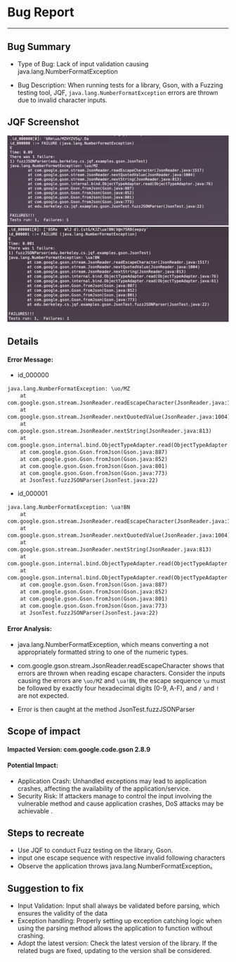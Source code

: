 # Bug Report
***

## Bug Summary
* Type of Bug: 
Lack of input validation causing java.lang.NumberFormatException

* Bug Description: 
When running tests for a library, Gson, with a Fuzzing testing tool, JQF,  `java.lang.NumberFormatException` errors are thrown due to invalid character inputs.


## JQF Screenshot
![id_000000-log.png](./failures/id_000000-log.png)
![id_000001-log.png](./failures/id_000001-log.png)
## Details
#### Error Message:
- id_000000
```
java.lang.NumberFormatException: \uo/MZ
	at com.google.gson.stream.JsonReader.readEscapeCharacter(JsonReader.java:1517)
	at com.google.gson.stream.JsonReader.nextQuotedValue(JsonReader.java:1004)
	at com.google.gson.stream.JsonReader.nextString(JsonReader.java:813)
	at com.google.gson.internal.bind.ObjectTypeAdapter.read(ObjectTypeAdapter.java:76)
	at com.google.gson.Gson.fromJson(Gson.java:887)
	at com.google.gson.Gson.fromJson(Gson.java:852)
	at com.google.gson.Gson.fromJson(Gson.java:801)
	at com.google.gson.Gson.fromJson(Gson.java:773)
	at JsonTest.fuzzJSONParser(JsonTest.java:22)
```
- id_000001
```
java.lang.NumberFormatException: \ua!BN
	at com.google.gson.stream.JsonReader.readEscapeCharacter(JsonReader.java:1517)
	at com.google.gson.stream.JsonReader.nextQuotedValue(JsonReader.java:1004)
	at com.google.gson.stream.JsonReader.nextString(JsonReader.java:813)
	at com.google.gson.internal.bind.ObjectTypeAdapter.read(ObjectTypeAdapter.java:76)
	at com.google.gson.internal.bind.ObjectTypeAdapter.read(ObjectTypeAdapter.java:61)
	at com.google.gson.Gson.fromJson(Gson.java:887)
	at com.google.gson.Gson.fromJson(Gson.java:852)
	at com.google.gson.Gson.fromJson(Gson.java:801)
	at com.google.gson.Gson.fromJson(Gson.java:773)
	at JsonTest.fuzzJSONParser(JsonTest.java:22)
```

#### Error Analysis:

* java.lang.NumberFormatException, which means converting a not appropriately formatted string to one of the numeric types.

* com.google.gson.stream.JsonReader.readEscapeCharacter shows that errors are thrown when reading escape characters. Consider the inputs causing the errors are `\uo/MZ` and `\ua!BN`, the escape sequence `\u` must be followed by exactly four hexadecimal digits (0-9, A-F), and `/` and `!` are not expected.
* Error is then caught at the method JsonTest.fuzzJSONParser

## Scope of impact
#### Impacted Version: com.google.code.gson 2.8.9

#### Potential Impact:

* Application Crash:
Unhandled exceptions may lead to application crashes, affecting the availability of the application/service.
* Security Risk:
If attackers manage to control the input involving the vulnerable method and cause application crashes, DoS attacks may be achievable .

## Steps to recreate
* Use JQF to conduct Fuzz testing on the library, Gson.
* input one escape sequence with respective invalid following characters
* Observe the application throws java.lang.NumberFormatException。
## Suggestion to fix
* Input Validation: 
Input shall always be validated before parsing, which ensures the validity of the data
* Exception handling:
Properly setting up exception catching logic when using the parsing method allows the application to function without crashing.
* Adopt the latest version:
Check the latest version of the library. If the related bugs are fixed, updating to the version shall be considered.